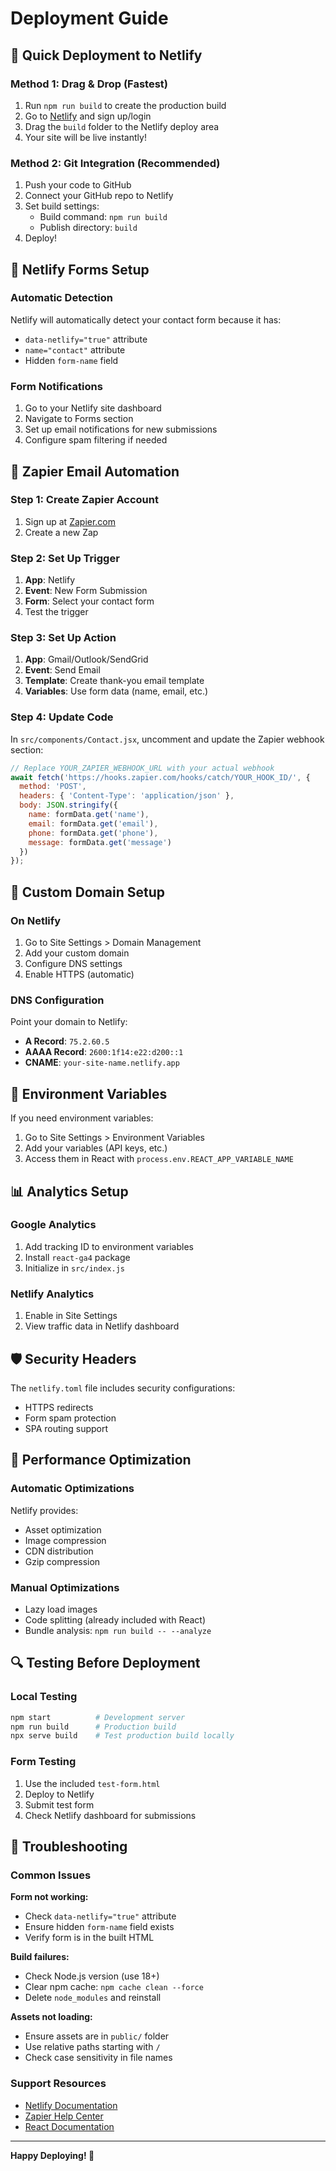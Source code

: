 # Deployment Guide

## 🚀 Quick Deployment to Netlify

### Method 1: Drag & Drop (Fastest)
1. Run `npm run build` to create the production build
2. Go to [Netlify](https://netlify.com) and sign up/login
3. Drag the `build` folder to the Netlify deploy area
4. Your site will be live instantly!

### Method 2: Git Integration (Recommended)
1. Push your code to GitHub
2. Connect your GitHub repo to Netlify
3. Set build settings:
   - Build command: `npm run build`
   - Publish directory: `build`
4. Deploy!

## 📧 Netlify Forms Setup

### Automatic Detection
Netlify will automatically detect your contact form because it has:
- `data-netlify="true"` attribute
- `name="contact"` attribute
- Hidden `form-name` field

### Form Notifications
1. Go to your Netlify site dashboard
2. Navigate to Forms section
3. Set up email notifications for new submissions
4. Configure spam filtering if needed

## 🔗 Zapier Email Automation

### Step 1: Create Zapier Account
1. Sign up at [Zapier.com](https://zapier.com)
2. Create a new Zap

### Step 2: Set Up Trigger
1. **App**: Netlify
2. **Event**: New Form Submission
3. **Form**: Select your contact form
4. Test the trigger

### Step 3: Set Up Action
1. **App**: Gmail/Outlook/SendGrid
2. **Event**: Send Email
3. **Template**: Create thank-you email template
4. **Variables**: Use form data (name, email, etc.)

### Step 4: Update Code
In `src/components/Contact.jsx`, uncomment and update the Zapier webhook section:

```javascript
// Replace YOUR_ZAPIER_WEBHOOK_URL with your actual webhook
await fetch('https://hooks.zapier.com/hooks/catch/YOUR_HOOK_ID/', {
  method: 'POST',
  headers: { 'Content-Type': 'application/json' },
  body: JSON.stringify({
    name: formData.get('name'),
    email: formData.get('email'),
    phone: formData.get('phone'),
    message: formData.get('message')
  })
});
```

## 🎯 Custom Domain Setup

### On Netlify
1. Go to Site Settings > Domain Management
2. Add your custom domain
3. Configure DNS settings
4. Enable HTTPS (automatic)

### DNS Configuration
Point your domain to Netlify:
- **A Record**: `75.2.60.5`
- **AAAA Record**: `2600:1f14:e22:d200::1`
- **CNAME**: `your-site-name.netlify.app`

## 🔧 Environment Variables

If you need environment variables:
1. Go to Site Settings > Environment Variables
2. Add your variables (API keys, etc.)
3. Access them in React with `process.env.REACT_APP_VARIABLE_NAME`

## 📊 Analytics Setup

### Google Analytics
1. Add tracking ID to environment variables
2. Install `react-ga4` package
3. Initialize in `src/index.js`

### Netlify Analytics
1. Enable in Site Settings
2. View traffic data in Netlify dashboard

## 🛡️ Security Headers

The `netlify.toml` file includes security configurations:
- HTTPS redirects
- Form spam protection
- SPA routing support

## 📱 Performance Optimization

### Automatic Optimizations
Netlify provides:
- Asset optimization
- Image compression
- CDN distribution
- Gzip compression

### Manual Optimizations
- Lazy load images
- Code splitting (already included with React)
- Bundle analysis: `npm run build -- --analyze`

## 🔍 Testing Before Deployment

### Local Testing
```bash
npm start          # Development server
npm run build      # Production build
npx serve build    # Test production build locally
```

### Form Testing
1. Use the included `test-form.html`
2. Deploy to Netlify
3. Submit test form
4. Check Netlify dashboard for submissions

## 🚨 Troubleshooting

### Common Issues

**Form not working:**
- Check `data-netlify="true"` attribute
- Ensure hidden `form-name` field exists
- Verify form is in the built HTML

**Build failures:**
- Check Node.js version (use 18+)
- Clear npm cache: `npm cache clean --force`
- Delete `node_modules` and reinstall

**Assets not loading:**
- Ensure assets are in `public/` folder
- Use relative paths starting with `/`
- Check case sensitivity in file names

### Support Resources
- [Netlify Documentation](https://docs.netlify.com)
- [Zapier Help Center](https://help.zapier.com)
- [React Documentation](https://react.dev)

---

**Happy Deploying! 🎉**